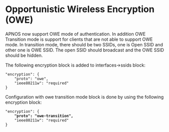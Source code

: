 # Opportunistic Wireless Encryption (OWE)

APNOS now support OWE mode of authentication. In addition OWE Transition mode is support for clients that are not able to support OWE mode. In transition mode, there should be two SSIDs, one is Open SSID and other one is OWE SSID. The open SSID should broadcast and the OWE SSID should be hidden.

The following encryption block is added to interfaces->ssids block:

```
"encryption": {
    "proto": "owe",
    "ieee80211w": "required"
}
```

Configuration with owe transition mode block is done by using the following encryption block:

<pre><code>"encryption": {
<strong>    "proto": "owe-transition",
</strong>    "ieee80211w": "required"
}
</code></pre>

